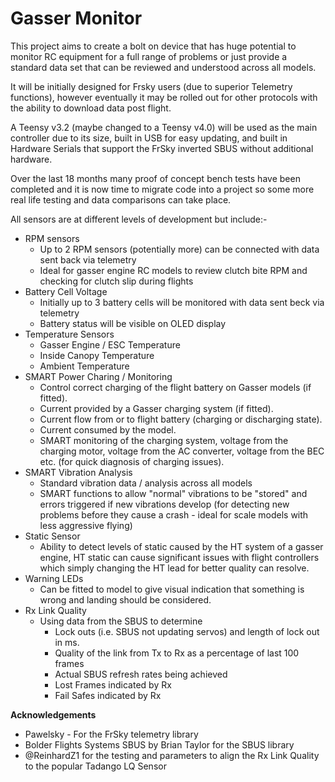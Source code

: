 # Gasser Monitor

This project aims to create a bolt on device that has huge potential to monitor RC equipment for a full range of problems
or just provide a standard data set that can be reviewed and understood across all models.

It will be initially designed for Frsky users (due to superior Telemetry functions), however eventually it may be rolled out for other protocols with the ability to download data post flight.

A Teensy v3.2 (maybe changed to a Teensy v4.0) will be used as the main controller due to its size, built in USB for easy updating, and built in Hardware Serials that support the FrSky inverted SBUS without additional hardware.

Over the last 18 months many proof of concept bench tests have been completed and it is now time to migrate code into a
project so some more real life testing and data comparisons can take place.

All sensors are at different levels of development but include:-

* RPM sensors
  * Up to 2 RPM sensors (potentially more) can be connected with data sent back via telemetry
  * Ideal for gasser engine RC models to review clutch bite RPM and checking for clutch slip during flights 
* Battery Cell Voltage
  * Initially up to 3 battery cells will be monitored with data sent beck via telemetry
  * Battery status will be visible on OLED display
* Temperature Sensors
  * Gasser Engine / ESC Temperature
  * Inside Canopy Temperature
  * Ambient Temperature
* SMART Power Charing / Monitoring
  * Control correct charging of the flight battery on Gasser models (if fitted).
  * Current provided by a Gasser charging system (if fitted).
  * Current flow from or to flight battery (charging or discharging state).
  * Current consumed by the model.
  * SMART monitoring of the charging system, voltage from the charging motor, voltage from the AC converter, voltage from the BEC etc. (for quick diagnosis of charging issues).
* SMART Vibration Analysis
  * Standard vibration data / analysis across all models
  * SMART functions to allow "normal" vibrations to be "stored" and errors triggered if new vibrations develop (for detecting new problems before they cause a crash - ideal for scale models with less aggressive flying)
* Static Sensor
  * Ability to detect levels of static caused by the HT system of a gasser engine, HT static can cause significant issues with flight controllers which simply changing the HT lead for better quality can resolve.
* Warning LEDs
  * Can be fitted to model to give visual indication that something is wrong and landing should be considered.
* Rx Link Quality
  * Using data from the SBUS to determine
    * Lock outs (i.e. SBUS not updating servos) and length of lock out in ms.
    * Quality of the link from Tx to Rx as a percentage of last 100 frames
    * Actual SBUS refresh rates being achieved
    * Lost Frames indicated by Rx
    * Fail Safes indicated by Rx
 
**Acknowledgements**
* Pawelsky - For the FrSky telemetry library
* Bolder Flights Systems SBUS by Brian Taylor for the SBUS library
* @ReinhardZ1 for the testing and parameters to align the Rx Link Quality to the popular Tadango LQ Sensor
